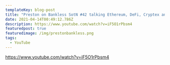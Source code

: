 ```yaml
---
templateKey: blog-post
title: "Preston on Bankless SotN #42 talking Ethereum, DeFi, Cryptex and TCAP"
date: 2021-04-14T00:49:12.786Z
description: https://www.youtube.com/watch?v=iF5O1rPbsm4
featuredpost: true
featuredimage: /img/prestonbankless.png
tags:
  - YouTube
---
```

https://www.youtube.com/watch?v=iF5O1rPbsm4